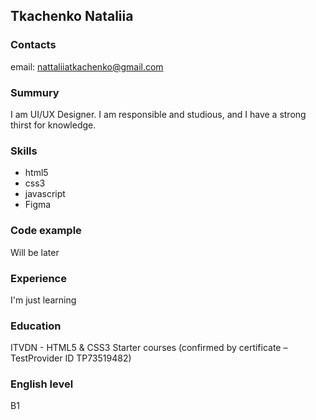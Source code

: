 ## Tkachenko Nataliia

### Contacts
email: nattaliiatkachenko@gmail.com

### Summury
I am UI/UX Designer. I am responsible and studious, and I have a strong thirst for knowledge.

### Skills
* html5
* css3
* javascript
* Figma

### Code example
Will be later

### Experience
I'm just learning

### Education
ITVDN - HTML5 & CSS3 Starter courses  (confirmed by certificate – TestProvider ID TP73519482)

### English level
B1